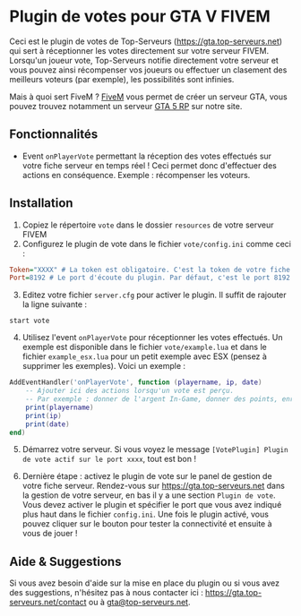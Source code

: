 # Plugin de votes pour GTA V FIVEM

Ceci est le plugin de votes de Top-Serveurs (https://gta.top-serveurs.net) qui sert à réceptionner les votes directement sur votre serveur FIVEM. Lorsqu'un joueur vote, Top-Serveurs notifie directement votre serveur et vous pouvez ainsi récompenser vos joueurs ou effectuer un clasement des meilleurs voteurs (par exemple), les possibilités sont infinies.

Mais à quoi sert FiveM ? [FiveM](https://gta.top-serveurs.net/type/fivem) vous permet de créer un serveur GTA, vous pouvez trouvez notamment un serveur [GTA 5 RP](https://gta.top-serveurs.net/type/roleplay) sur notre site.

## Fonctionnalités

- Event `onPlayerVote` permettant la réception des votes effectués sur votre fiche serveur en temps réel ! Ceci permet donc d'effectuer des actions en conséquence. Exemple : récompenser les voteurs.

## Installation

1. Copiez le répertoire `vote` dans le dossier `resources` de votre serveur FIVEM
2. Configurez le plugin de vote dans le fichier `vote/config.ini` comme ceci :

```ini
Token="XXXX" # La token est obligatoire. C'est la token de votre fiche serveur disponible sur votre panel https://gta.top-serveurs.net
Port=8192 # Le port d'écoute du plugin. Par défaut, c'est le port 8192 mais vous pouvez spécifier celui que vous voulez. N'oubliez pas de le configurer aussi sur le panel de gestion de votre serveur sur https://gta.top-serveurs.net
```

3. Editez votre fichier `server.cfg` pour activer le plugin. Il suffit de rajouter la ligne suivante :

```
start vote
```

4. Utilisez l'event `onPlayerVote` pour réceptionner les votes effectués. Un exemple est disponible dans le fichier `vote/example.lua` et dans le fichier `example_esx.lua` pour un petit exemple avec ESX (pensez à supprimer les exemples). Voici un exemple :

```lua
AddEventHandler('onPlayerVote', function (playername, ip, date)
    -- Ajouter ici des actions lorsqu'un vote est perçu.
    -- Par exemple : donner de l'argent In-Game, donner des points, enregistrer en BDD, ...
    print(playername)
    print(ip)
    print(date)
end)
```

5. Démarrez votre serveur. Si vous voyez le message `[VotePlugin] Plugin de vote actif sur le port xxxx`, tout est bon !

6. Dernière étape : activez le plugin de vote sur le panel de gestion de votre fiche serveur. Rendez-vous sur https://gta.top-serveurs.net dans la gestion de votre serveur, en bas il y a une section `Plugin de vote`. Vous devez activer le plugin et spécifier le port que vous avez indiqué plus haut dans le fichier `config.ini`. Une fois le plugin activé, vous pouvez cliquer sur le bouton pour tester la connectivité et ensuite à vous de jouer !


## Aide & Suggestions

Si vous avez besoin d'aide sur la mise en place du plugin ou si vous avez des suggestions, n'hésitez pas à nous contacter ici : https://gta.top-serveurs.net/contact ou à gta@top-serveurs.net.
